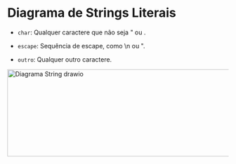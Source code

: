 # Diagrama de Strings Literais

* `char`: Qualquer caractere que não seja " ou \.

* `escape`: Sequência de escape, como \n ou \".

* `outro`: Qualquer outro caractere.

<img width="582" height="199" alt="Diagrama String drawio" src="https://github.com/user-attachments/assets/b367f2a8-67b4-4649-8a01-3a21841f917d" />

